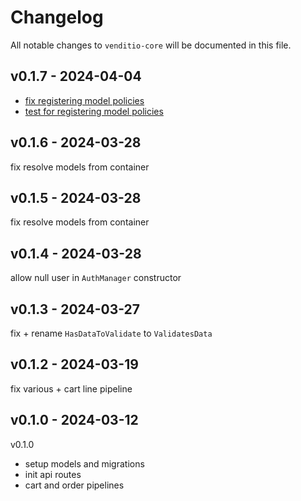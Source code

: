 # Changelog

All notable changes to `venditio-core` will be documented in this file.

## v0.1.7 - 2024-04-04

- [fix registering model policies](https://github.com/pictastudio/venditio-core/commit/84a8d61e88b8f4c81f4102f73dcb7c13690eb656)
- [test for registering model policies](https://github.com/pictastudio/venditio-core/commit/32418b5593f0fd6a014ccb125a3752685390bc34)

## v0.1.6 - 2024-03-28

fix resolve models from container

## v0.1.5 - 2024-03-28

fix resolve models from container

## v0.1.4 - 2024-03-28

allow null user in `AuthManager` constructor

## v0.1.3 - 2024-03-27

fix + rename `HasDataToValidate` to `ValidatesData`

## v0.1.2 - 2024-03-19

fix various + cart line pipeline

## v0.1.0 - 2024-03-12

v0.1.0

- setup models and migrations
- init api routes
- cart and order pipelines
